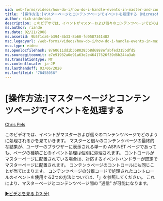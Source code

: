 ```yaml
---
uid: web-forms/videos/how-do-i/how-do-i-handle-events-in-master-and-content-pages
title: '[操作方法:]マスターページとコンテンツページでイベントを処理する |Microsoft Docs'
author: rick-anderson
description: このビデオでは、イベントがマスターおよび個々のコンテンツページでどのように処理されるかを見ていきます。 マスターと個人の最終的な結果がある場合でも、
ms.author: riande
ms.date: 02/21/2008
ms.assetid: 9b5f1ca6-b394-4b33-8b60-fd0587341482
msc.legacyurl: /web-forms/videos/how-do-i/how-do-i-handle-events-in-master-and-content-pages
msc.type: video
ms.openlocfilehash: 8760611dd1b3680283b8d6888efabfed315bdfd5
ms.sourcegitcommit: e7e91932a6e91a63e2e46417626f39d6b244a3ab
ms.translationtype: MT
ms.contentlocale: ja-JP
ms.lasthandoff: 03/06/2020
ms.locfileid: "78458056"
---
```

# <a name="how-do-i-handle-events-in-master-and-content-pages"></a>[操作方法:]マスターページとコンテンツページでイベントを処理する

[Chris Pels](https://twitter.com/chrispels)

このビデオでは、イベントがマスターおよび個々のコンテンツページでどのように処理されるかを見ていきます。 マスターと個々のコンテンツページの最終的な結果が、ユーザーのブラウザーに表示される単一の ASP.NET ページであっても、ページの種類ごとのイベント処理は個別に処理されます。 コントロールがマスターページに配置されている場合は、対応するイベントハンドラーが既定でマスターページに配置されます。 コンテンツページのコントロールにも同じことが当てはまります。 コンテンツページの分離コードで処理されたコントロールのイベントを使用する2つの方法については、「」を参照してください。 これにより、マスターページとコンテンツページ間の "通信" が可能になります。

[&#9654;ビデオを見る (23 分)](https://channel9.msdn.com/Blogs/ASP-NET-Site-Videos/how-do-i-handle-events-in-master-and-content-pages)
